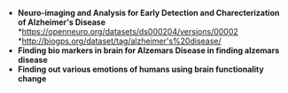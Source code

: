 
* <b>Neuro-imaging and Analysis for Early Detection and Charecterization of Alzheimer's Disease</b>
*<a>https://openneuro.org/datasets/ds000204/versions/00002</a></n>
*<a>http://biogps.org/dataset/tag/alzheimer's%20disease/</a>
* <b>Finding bio markers in brain for Alzemars Disease in finding alzemars disease</b>
* <b>Finding out various emotions of humans using brain functionality change</b>
